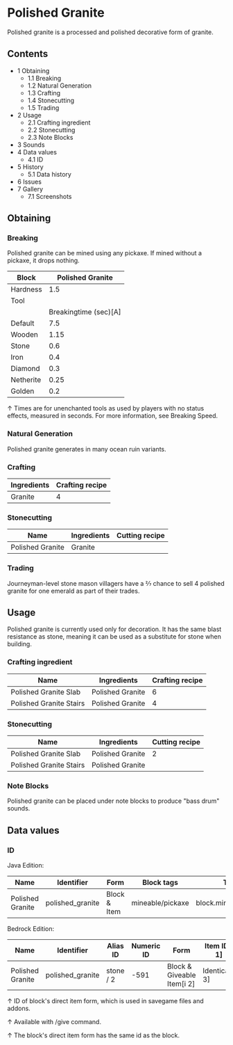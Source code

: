 # Polished Granite
Polished granite is a processed and polished decorative form of granite.

## Contents
- 1 Obtaining
	- 1.1 Breaking
	- 1.2 Natural Generation
	- 1.3 Crafting
	- 1.4 Stonecutting
	- 1.5 Trading
- 2 Usage
	- 2.1 Crafting ingredient
	- 2.2 Stonecutting
	- 2.3 Note Blocks
- 3 Sounds
- 4 Data values
	- 4.1 ID
- 5 History
	- 5.1 Data history
- 6 Issues
- 7 Gallery
	- 7.1 Screenshots

## Obtaining
### Breaking
Polished granite can be mined using any pickaxe. If mined without a pickaxe, it drops nothing.

| Block     | Polished Granite      |
|-----------|-----------------------|
| Hardness  | 1.5                   |
| Tool      |                       |
|           | Breakingtime (sec)[A] |
| Default   | 7.5                   |
| Wooden    | 1.15                  |
| Stone     | 0.6                   |
| Iron      | 0.4                   |
| Diamond   | 0.3                   |
| Netherite | 0.25                  |
| Golden    | 0.2                   |


↑ Times are for unenchanted tools as used by players with no status effects, measured in seconds. For more information, see Breaking Speed.


### Natural Generation
Polished granite generates in many ocean ruin variants.

### Crafting
| Ingredients | Crafting recipe |
|-------------|-----------------|
| Granite     | 4               |

### Stonecutting
| Name             | Ingredients | Cutting recipe |
|------------------|-------------|----------------|
| Polished Granite | Granite     |                |

### Trading
Journeyman-level stone mason villagers have a 2⁄7 chance to sell 4 polished granite for one emerald as part of their trades.

## Usage
Polished granite is currently used only for decoration. It has the same blast resistance as stone, meaning it can be used as a substitute for stone when building.

### Crafting ingredient
| Name                    | Ingredients      | Crafting recipe |
|-------------------------|------------------|-----------------|
| Polished Granite Slab   | Polished Granite | 6               |
| Polished Granite Stairs | Polished Granite | 4               |

### Stonecutting
| Name                    | Ingredients      | Cutting recipe |
|-------------------------|------------------|----------------|
| Polished Granite Slab   | Polished Granite | 2              |
| Polished Granite Stairs | Polished Granite |                |

### Note Blocks
Polished granite can be placed under note blocks to produce "bass drum" sounds.

## Data values
### ID
Java Edition:

| Name             | Identifier       | Form         | Block tags       | Translation key                  |
|------------------|------------------|--------------|------------------|----------------------------------|
| Polished Granite | polished_granite | Block & Item | mineable/pickaxe | block.minecraft.polished_granite |

Bedrock Edition:

| Name             | Identifier       | Alias ID  | Numeric ID | Form                       | Item ID[i 1]   | Translation key               |
|------------------|------------------|-----------|------------|----------------------------|----------------|-------------------------------|
| Polished Granite | polished_granite | stone / 2 | -591       | Block & Giveable Item[i 2] | Identical[i 3] | tile.stone.graniteSmooth.name |


↑ ID of block's direct item form, which is used in savegame files and addons.

↑ Available with /give command.

↑ The block's direct item form has the same id as the block.



